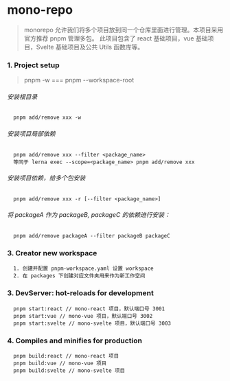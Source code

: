 <!--
 * @Author: Monologue
 * @Date: 2023-03-13 19:05:32
 * @LastEditTime: 2023-08-01 11:25:28
 * @LastEditors: Monologue
 * @Description: mono 项目
-->

# mono-repo
> monorepo 允许我们将多个项目放到同一个仓库里面进行管理。本项目采用官方推荐 pnpm 管理多包。
> 此项目包含了 react 基础项目，vue 基础项目，Svelte 基础项目及公共 Utils 函数库等。

### 1. Project setup
> pnpm -w === pnpm --workspace-root
###### 安装根目录
```
  pnpm add/remove xxx -w
```
###### 安装项目局部依赖
```
  pnpm add/remove xxx --filter <package_name>
  等同于 lerna exec --scope=<package_name> pnpm add/remove xxx
```
###### 安装项目依赖，给多个包安装
```
  pnpm add/remove xxx -r [--filter <package_name>]
```
###### 将 packageA 作为 packageB, packageC 的依赖进行安装：
```
  pnpm add/remove packageA --filter packageB packageC
```


### 3. Creator new workspace
```
  1. 创建并配置 pnpm-workspace.yaml 设置 workspace
  2. 在 packages 下创建对应文件夹用来作为新工作空间
```


### 3. DevServer: hot-reloads for development

```
  pnpm start:react // mono-react 项目，默认端口号 3001
  pnpm start:vue // mono-vue 项目，默认端口号 3002
  pnpm start:svelte // mono-svelte 项目，默认端口号 3003
```


### 4. Compiles and minifies for production

```
  pnpm build:react // mono-react 项目
  pnpm build:vue // mono-vue 项目
  pnpm build:svelte // mono-svelte 项目
```
